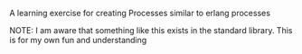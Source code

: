 A learning exercise for creating Processes similar to erlang processes

NOTE: I am aware that something like this exists in the standard library. This is for my own fun and understanding
